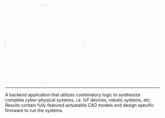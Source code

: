 <kbd><img src="https://github.com/Jekannadar/CLS-CPS/raw/main/resources/vectors/clscps.svg" width="256" height="256" style="border-radius:50%"></kbd>

---
A backend application that utilizes combinatory logic to synthesize complete cyber-physical systems, i.e. IoT devices, robotic systems, etc. 
Results contain fully featured actuatable CAD models and design specific firmware to run the systems. 


